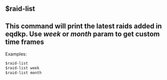 **$raid-list**
-
This command will print the latest raids added in eqdkp. Use *week* or *month* param to get custom time frames
-
Examples:
```md
$raid-list
$raid-list week
$raid-list month
```
